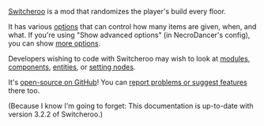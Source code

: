 [Switcheroo](https://mod.io/g/crypt/m/Switcheroo) is a mod that randomizes the player's build every floor.

It has various [options](Switcheroo/Options.md) that can control how many items are given, when, and what. If you're using "Show advanced options" (in NecroDancer's config), you can show [more options](Switcheroo/../Options-Advanced.md).

Developers wishing to code with Switcheroo may wish to look at [modules](Switcheroo/dev/Modules.md), [components](Switcheroo/dev/Components.md), [entities](Switcheroo/dev/Entities.md), or [setting nodes](Switcheroo/dev/Settings.md).

It's [open-source on GitHub](https://github.com/StevenH237/Synchrony-Switcheroo)! You can [report problems or suggest features](https://github.com/StevenH237/Synchrony-Switcheroo/issues/new) there too.

(Because I know I'm going to forget: This documentation is up-to-date with version 3.2.2 of Switcheroo.)